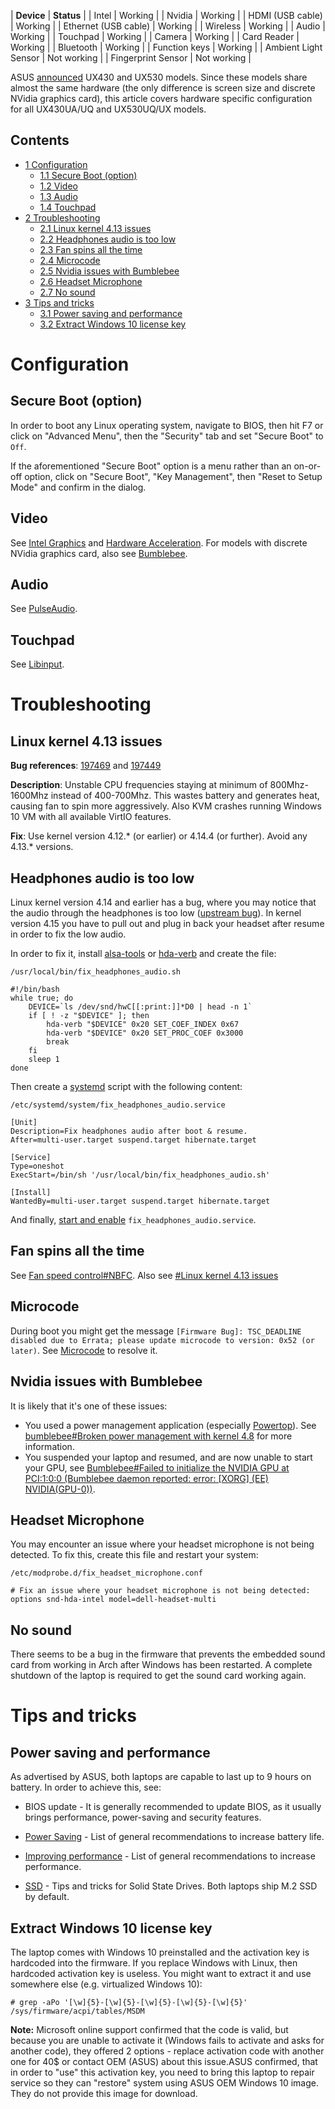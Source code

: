| **Device** | **Status** |
| Intel | Working |
| Nvidia | Working |
| HDMI (USB cable) | Working |
| Ethernet (USB cable) | Working |
| Wireless | Working |
| Audio | Working |
| Touchpad | Working |
| Camera | Working |
| Card Reader | Working |
| Bluetooth | Working |
| Function keys | Working |
| Ambient Light Sensor | Not working |
| Fingerprint Sensor | Not working |

ASUS [announced](https://www.asus.com/News/q0npwWGXCqpxoVf8) UX430 and UX530 models. Since these models share almost the same hardware (the only difference is screen size and discrete NVidia graphics card), this article covers hardware specific configuration for all UX430UA/UQ and UX530UQ/UX models.

## Contents

*   [1 Configuration](#Configuration)
    *   [1.1 Secure Boot (option)](#Secure_Boot_.28option.29)
    *   [1.2 Video](#Video)
    *   [1.3 Audio](#Audio)
    *   [1.4 Touchpad](#Touchpad)
*   [2 Troubleshooting](#Troubleshooting)
    *   [2.1 Linux kernel 4.13 issues](#Linux_kernel_4.13_issues)
    *   [2.2 Headphones audio is too low](#Headphones_audio_is_too_low)
    *   [2.3 Fan spins all the time](#Fan_spins_all_the_time)
    *   [2.4 Microcode](#Microcode)
    *   [2.5 Nvidia issues with Bumblebee](#Nvidia_issues_with_Bumblebee)
    *   [2.6 Headset Microphone](#Headset_Microphone)
    *   [2.7 No sound](#No_sound)
*   [3 Tips and tricks](#Tips_and_tricks)
    *   [3.1 Power saving and performance](#Power_saving_and_performance)
    *   [3.2 Extract Windows 10 license key](#Extract_Windows_10_license_key)

# Configuration

## Secure Boot (option)

In order to boot any Linux operating system, navigate to BIOS, then hit F7 or click on "Advanced Menu", then the "Security" tab and set "Secure Boot" to `Off`.

If the aforementioned "Secure Boot" option is a menu rather than an on-or-off option, click on "Secure Boot", "Key Management", then "Reset to Setup Mode" and confirm in the dialog.

## Video

See [Intel Graphics](/index.php/Intel_graphics#Installation "Intel graphics") and [Hardware Acceleration](/index.php/Hardware_video_acceleration "Hardware video acceleration"). For models with discrete NVidia graphics card, also see [Bumblebee](/index.php/Bumblebee "Bumblebee").

## Audio

See [PulseAudio](/index.php/PulseAudio "PulseAudio").

## Touchpad

See [Libinput](/index.php/Libinput "Libinput").

# Troubleshooting

## Linux kernel 4.13 issues

**Bug references**: [197469](https://bugzilla.kernel.org/show_bug.cgi?id=197469) and [197449](https://bugzilla.kernel.org/show_bug.cgi?id=197449)

**Description**: Unstable CPU frequencies staying at minimum of 800Mhz-1600Mhz instead of 400-700Mhz. This wastes battery and generates heat, causing fan to spin more aggressively. Also KVM crashes running Windows 10 VM with all available VirtIO features.

**Fix**: Use kernel version 4.12.* (or earlier) or 4.14.4 (or further). Avoid any 4.13.* versions.

## Headphones audio is too low

Linux kernel version 4.14 and earlier has a bug, where you may notice that the audio through the headphones is too low ([upstream bug](https://bugs.launchpad.net/ubuntu/+source/alsa-driver/+bug/1648183)). In kernel version 4.15 you have to pull out and plug in back your headset after resume in order to fix the low audio.

In order to fix it, install [alsa-tools](https://www.archlinux.org/packages/?name=alsa-tools) or [hda-verb](https://aur.archlinux.org/packages/hda-verb/) and create the file:

 `/usr/local/bin/fix_headphones_audio.sh` 
```
#!/bin/bash
while true; do
	DEVICE=`ls /dev/snd/hwC[[:print:]]*D0 | head -n 1`
	if [ ! -z "$DEVICE" ]; then
		hda-verb "$DEVICE" 0x20 SET_COEF_INDEX 0x67
		hda-verb "$DEVICE" 0x20 SET_PROC_COEF 0x3000
		break
	fi
	sleep 1
done

```

Then create a [systemd](/index.php/Systemd "Systemd") script with the following content:

 `/etc/systemd/system/fix_headphones_audio.service` 
```
[Unit]
Description=Fix headphones audio after boot & resume.
After=multi-user.target suspend.target hibernate.target

[Service]
Type=oneshot
ExecStart=/bin/sh '/usr/local/bin/fix_headphones_audio.sh'

[Install]
WantedBy=multi-user.target suspend.target hibernate.target

```

And finally, [start and enable](/index.php/Systemd#Using_units "Systemd") `fix_headphones_audio.service`.

## Fan spins all the time

See [Fan speed control#NBFC](/index.php/Fan_speed_control#NBFC "Fan speed control"). Also see [#Linux kernel 4.13 issues](#Linux_kernel_4.13_issues)

## Microcode

During boot you might get the message `[Firmware Bug]: TSC_DEADLINE disabled due to Errata; please update microcode to version: 0x52 (or later)`. See [Microcode](/index.php/Microcode "Microcode") to resolve it.

## Nvidia issues with Bumblebee

It is likely that it's one of these issues:

*   You used a power management application (especially [Powertop](/index.php/Powertop "Powertop")). See [bumblebee#Broken power management with kernel 4.8](/index.php/Bumblebee#Broken_power_management_with_kernel_4.8 "Bumblebee") for more information.
*   You suspended your laptop and resumed, and are now unable to start your GPU, see [Bumblebee#Failed to initialize the NVIDIA GPU at PCI:1:0:0 (Bumblebee daemon reported: error: [XORG] (EE) NVIDIA(GPU-0))](/index.php/Bumblebee#Failed_to_initialize_the_NVIDIA_GPU_at_PCI:1:0:0_.28Bumblebee_daemon_reported:_error:_.5BXORG.5D_.28EE.29_NVIDIA.28GPU-0.29.29 "Bumblebee").

## Headset Microphone

You may encounter an issue where your headset microphone is not being detected. To fix this, create this file and restart your system:

 `/etc/modprobe.d/fix_headset_microphone.conf` 
```
# Fix an issue where your headset microphone is not being detected:
options snd-hda-intel model=dell-headset-multi

```

## No sound

There seems to be a bug in the firmware that prevents the embedded sound card from working in Arch after Windows has been restarted. A complete shutdown of the laptop is required to get the sound card working again.

# Tips and tricks

## Power saving and performance

As advertised by ASUS, both laptops are capable to last up to 9 hours on battery. In order to achieve this, see:

*   BIOS update - It is generally recommended to update BIOS, as it usually brings performance, power-saving and security features.

*   [Power Saving](/index.php/Power_Saving "Power Saving") - List of general recommendations to increase battery life.

*   [Improving performance](/index.php/Improving_performance "Improving performance") - List of general recommendations to increase performance.

*   [SSD](/index.php/SSD "SSD") - Tips and tricks for Solid State Drives. Both laptops ship M.2 SSD by default.

## Extract Windows 10 license key

The laptop comes with Windows 10 preinstalled and the activation key is hardcoded into the firmware. If you replace Windows with Linux, then hardcoded activation key is useless. You might want to extract it and use somewhere else (e.g. virtualized Windows 10):

```
# grep -aPo '[\w]{5}-[\w]{5}-[\w]{5}-[\w]{5}-[\w]{5}' /sys/firmware/acpi/tables/MSDM

```

**Note:** Microsoft online support confirmed that the code is valid, but because you are unable to activate it (Windows fails to activate and asks for another code), they offered 2 options - replace activation code with another one for 40$ or contact OEM (ASUS) about this issue.ASUS confirmed, that in order to "use" this activation key, you need to bring this laptop to repair service so they can "restore" system using ASUS OEM Windows 10 image. They do not provide this image for download.